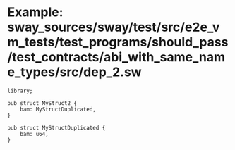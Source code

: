 # Example: sway_sources/sway/test/src/e2e_vm_tests/test_programs/should_pass/test_contracts/abi_with_same_name_types/src/dep_2.sw

```sway
library;

pub struct MyStruct2 {
    bam: MyStructDuplicated,
}

pub struct MyStructDuplicated {
    bam: u64,
}

```
